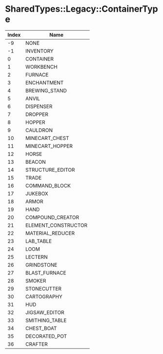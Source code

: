 # SharedTypes::Legacy::ContainerType

Index | Name
--- | ---
-9 | NONE
-1 | INVENTORY
0 | CONTAINER
1 | WORKBENCH
2 | FURNACE
3 | ENCHANTMENT
4 | BREWING_STAND
5 | ANVIL
6 | DISPENSER
7 | DROPPER
8 | HOPPER
9 | CAULDRON
10 | MINECART_CHEST
11 | MINECART_HOPPER
12 | HORSE
13 | BEACON
14 | STRUCTURE_EDITOR
15 | TRADE
16 | COMMAND_BLOCK
17 | JUKEBOX
18 | ARMOR
19 | HAND
20 | COMPOUND_CREATOR
21 | ELEMENT_CONSTRUCTOR
22 | MATERIAL_REDUCER
23 | LAB_TABLE
24 | LOOM
25 | LECTERN
26 | GRINDSTONE
27 | BLAST_FURNACE
28 | SMOKER
29 | STONECUTTER
30 | CARTOGRAPHY
31 | HUD
32 | JIGSAW_EDITOR
33 | SMITHING_TABLE
34 | CHEST_BOAT
35 | DECORATED_POT
36 | CRAFTER